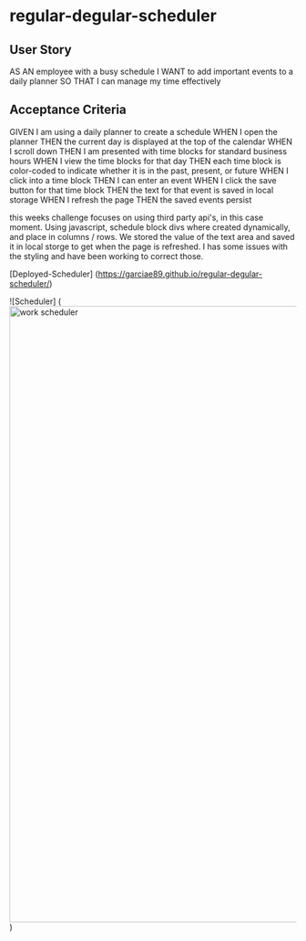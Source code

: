 # regular-degular-scheduler

## User Story 
AS AN employee with a busy schedule
I WANT to add important events to a daily planner
SO THAT I can manage my time effectively

## Acceptance Criteria 
GIVEN I am using a daily planner to create a schedule
WHEN I open the planner
THEN the current day is displayed at the top of the calendar
WHEN I scroll down
THEN I am presented with time blocks for standard business hours
WHEN I view the time blocks for that day
THEN each time block is color-coded to indicate whether it is in the past, present, or future
WHEN I click into a time block
THEN I can enter an event
WHEN I click the save button for that time block
THEN the text for that event is saved in local storage
WHEN I refresh the page
THEN the saved events persist

this weeks challenge focuses on using third party api's, in this case moment. Using javascript, schedule block divs where created dynamically, and place in columns / rows. 
We stored the value of the text area and saved it in local storge to get when the page is refreshed. I has some issues with the styling and have been working to correct those.

[Deployed-Scheduler] (https://garciae89.github.io/regular-degular-scheduler/)

![Scheduler] (<img width="1080" alt="work scheduler" src="https://user-images.githubusercontent.com/74579301/131368770-1232ad40-8e00-479c-ad05-eb7a4ad61c5e.png">)
